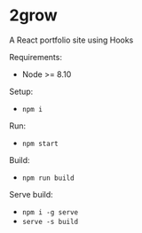 # 2grow
A React portfolio site using Hooks

Requirements:
- Node >= 8.10

Setup:
- `npm i`

Run:
- `npm start`

Build:
- `npm run build`

Serve build:
- `npm i -g serve`
- `serve -s build`
